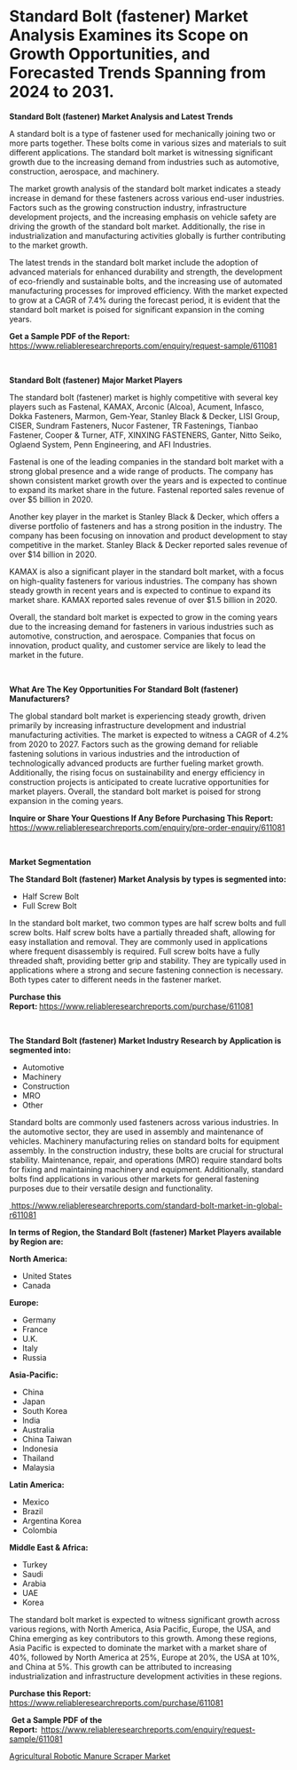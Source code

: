 <p><h1>Standard Bolt (fastener) Market Analysis Examines its Scope on Growth Opportunities, and Forecasted Trends Spanning from 2024 to 2031.</h1></p><p><strong>Standard Bolt (fastener) Market Analysis and Latest Trends</strong></p>
<p><p>A standard bolt is a type of fastener used for mechanically joining two or more parts together. These bolts come in various sizes and materials to suit different applications. The standard bolt market is witnessing significant growth due to the increasing demand from industries such as automotive, construction, aerospace, and machinery.</p><p>The market growth analysis of the standard bolt market indicates a steady increase in demand for these fasteners across various end-user industries. Factors such as the growing construction industry, infrastructure development projects, and the increasing emphasis on vehicle safety are driving the growth of the standard bolt market. Additionally, the rise in industrialization and manufacturing activities globally is further contributing to the market growth.</p><p>The latest trends in the standard bolt market include the adoption of advanced materials for enhanced durability and strength, the development of eco-friendly and sustainable bolts, and the increasing use of automated manufacturing processes for improved efficiency. With the market expected to grow at a CAGR of 7.4% during the forecast period, it is evident that the standard bolt market is poised for significant expansion in the coming years.</p></p>
<p><strong>Get a Sample PDF of the Report:&nbsp;</strong> <a href="https://www.reliableresearchreports.com/enquiry/request-sample/611081">https://www.reliableresearchreports.com/enquiry/request-sample/611081</a></p>
<p>&nbsp;</p>
<p><strong>Standard Bolt (fastener) Major Market Players</strong></p>
<p><p>The standard bolt (fastener) market is highly competitive with several key players such as Fastenal, KAMAX, Arconic (Alcoa), Acument, Infasco, Dokka Fasteners, Marmon, Gem-Year, Stanley Black & Decker, LISI Group, CISER, Sundram Fasteners, Nucor Fastener, TR Fastenings, Tianbao Fastener, Cooper & Turner, ATF, XINXING FASTENERS, Ganter, Nitto Seiko, Oglaend System, Penn Engineering, and AFI Industries.</p><p>Fastenal is one of the leading companies in the standard bolt market with a strong global presence and a wide range of products. The company has shown consistent market growth over the years and is expected to continue to expand its market share in the future. Fastenal reported sales revenue of over $5 billion in 2020.</p><p>Another key player in the market is Stanley Black & Decker, which offers a diverse portfolio of fasteners and has a strong position in the industry. The company has been focusing on innovation and product development to stay competitive in the market. Stanley Black & Decker reported sales revenue of over $14 billion in 2020.</p><p>KAMAX is also a significant player in the standard bolt market, with a focus on high-quality fasteners for various industries. The company has shown steady growth in recent years and is expected to continue to expand its market share. KAMAX reported sales revenue of over $1.5 billion in 2020.</p><p>Overall, the standard bolt market is expected to grow in the coming years due to the increasing demand for fasteners in various industries such as automotive, construction, and aerospace. Companies that focus on innovation, product quality, and customer service are likely to lead the market in the future.</p></p>
<p>&nbsp;</p>
<p><strong>What Are The Key Opportunities For Standard Bolt (fastener) Manufacturers?</strong></p>
<p><p>The global standard bolt market is experiencing steady growth, driven primarily by increasing infrastructure development and industrial manufacturing activities. The market is expected to witness a CAGR of 4.2% from 2020 to 2027. Factors such as the growing demand for reliable fastening solutions in various industries and the introduction of technologically advanced products are further fueling market growth. Additionally, the rising focus on sustainability and energy efficiency in construction projects is anticipated to create lucrative opportunities for market players. Overall, the standard bolt market is poised for strong expansion in the coming years.</p></p>
<p><strong>Inquire or Share Your Questions If Any Before Purchasing This Report:</strong> <a href="https://www.reliableresearchreports.com/enquiry/pre-order-enquiry/611081">https://www.reliableresearchreports.com/enquiry/pre-order-enquiry/611081</a></p>
<p>&nbsp;</p>
<p><strong>Market Segmentation</strong></p>
<p><strong>The Standard Bolt (fastener) Market Analysis by types is segmented into:</strong></p>
<p><ul><li>Half Screw Bolt</li><li>Full Screw Bolt</li></ul></p>
<p><p>In the standard bolt market, two common types are half screw bolts and full screw bolts. Half screw bolts have a partially threaded shaft, allowing for easy installation and removal. They are commonly used in applications where frequent disassembly is required. Full screw bolts have a fully threaded shaft, providing better grip and stability. They are typically used in applications where a strong and secure fastening connection is necessary. Both types cater to different needs in the fastener market.</p></p>
<p><strong>Purchase this Report:&nbsp;</strong><a href="https://www.reliableresearchreports.com/purchase/611081">https://www.reliableresearchreports.com/purchase/611081</a></p>
<p>&nbsp;</p>
<p><strong>The Standard Bolt (fastener) Market Industry Research by Application is segmented into:</strong></p>
<p><ul><li>Automotive</li><li>Machinery</li><li>Construction</li><li>MRO</li><li>Other</li></ul></p>
<p><p>Standard bolts are commonly used fasteners across various industries. In the automotive sector, they are used in assembly and maintenance of vehicles. Machinery manufacturing relies on standard bolts for equipment assembly. In the construction industry, these bolts are crucial for structural stability. Maintenance, repair, and operations (MRO) require standard bolts for fixing and maintaining machinery and equipment. Additionally, standard bolts find applications in various other markets for general fastening purposes due to their versatile design and functionality.</p></p>
<p><a href="https://www.reliableresearchreports.com/standard-bolt-market-in-global-r611081">&nbsp;https://www.reliableresearchreports.com/standard-bolt-market-in-global-r611081</a></p>
<p><strong>In terms of Region, the Standard Bolt (fastener) Market Players available by Region are:</strong></p>
<p>
    <p> <strong> North America: </strong>
        <ul>
            <li>United States</li>
            <li>Canada</li>
        </ul>
        </p> 
    <p> <strong> Europe: </strong>
        <ul>
            <li>Germany</li>
            <li>France</li>
            <li>U.K.</li>
            <li>Italy</li>
            <li>Russia</li>
        </ul>
        </p> 
    <p> <strong> Asia-Pacific: </strong>
        <ul>
            <li>China</li>
            <li>Japan</li>
            <li>South Korea</li>
            <li>India</li>
            <li>Australia</li>
            <li>China Taiwan</li>
            <li>Indonesia</li>
            <li>Thailand</li>
            <li>Malaysia</li>
        </ul>
        </p> 
    <p> <strong> Latin America: </strong>
        <ul>
            <li>Mexico</li>
            <li>Brazil</li>
            <li>Argentina Korea</li>
            <li>Colombia</li>
        </ul>
        </p> 
    <p> <strong> Middle East & Africa: </strong>
        <ul>
            <li>Turkey</li>
            <li>Saudi</li>
            <li>Arabia</li>
            <li>UAE</li>
            <li>Korea</li>
        </ul>
    </p>
    </p>
<p><p>The standard bolt market is expected to witness significant growth across various regions, with North America, Asia Pacific, Europe, the USA, and China emerging as key contributors to this growth. Among these regions, Asia Pacific is expected to dominate the market with a market share of 40%, followed by North America at 25%, Europe at 20%, the USA at 10%, and China at 5%. This growth can be attributed to increasing industrialization and infrastructure development activities in these regions.</p></p>
<p><strong>Purchase this Report: </strong><a href="https://www.reliableresearchreports.com/purchase/611081">https://www.reliableresearchreports.com/purchase/611081</a></p>
<p>&nbsp;<strong>Get a Sample PDF of the Report:&nbsp;&nbsp;</strong><a href="https://www.reliableresearchreports.com/enquiry/request-sample/611081">https://www.reliableresearchreports.com/enquiry/request-sample/611081</a></p>
<p><strong></strong></p>
<p><p><a href="https://github.com/AlysaLedner2023/Market-Research-Report-List-2/blob/main/agricultural-robotic-manure-scraper-market.md">Agricultural Robotic Manure Scraper Market</a></p></p>